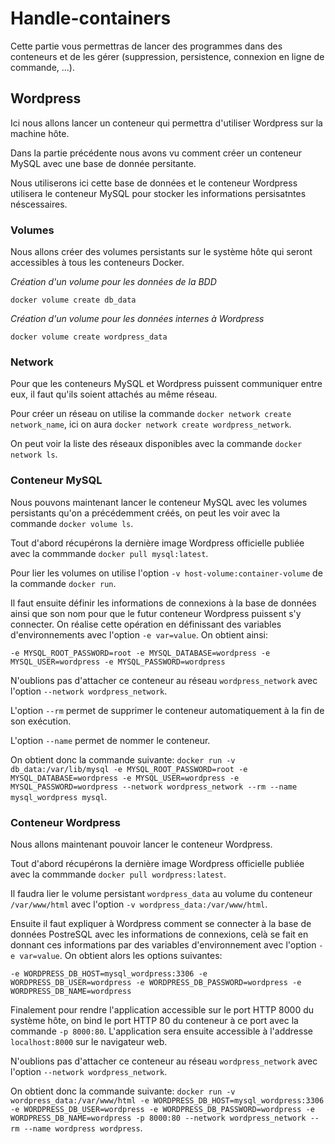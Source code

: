 # Handle-containers

Cette partie vous permettras de lancer des programmes dans des conteneurs et de les gérer (suppression, persistence, connexion en ligne de commande, ...).

## Wordpress

Ici nous allons lancer un conteneur qui permettra d'utiliser Wordpress sur la machine hôte.

Dans la partie précédente nous avons vu comment créer un conteneur MySQL avec une base de donnée persitante.

Nous utiliserons ici cette base de données et le conteneur Wordpress utilisera le conteneur MySQL pour stocker les informations persisatntes néscessaires.

### Volumes

Nous allons créer des volumes persistants sur le système hôte qui seront accessibles à tous les conteneurs Docker.

*Création d'un volume pour les données de la BDD*

`docker volume create db_data`

*Création d'un volume pour les données internes à Wordpress*

`docker volume create wordpress_data`

### Network

Pour que les conteneurs MySQL et Wordpress puissent communiquer entre eux, il faut qu'ils soient attachés au même réseau.

Pour créer un réseau on utilise la commande `docker network create network_name`, ici on aura `docker network create wordpress_network`.

On peut voir la liste des réseaux disponibles avec la commande `docker network ls`.

### Conteneur MySQL

Nous pouvons maintenant lancer le conteneur MySQL avec les volumes persistants qu'on a précédemment créés, on peut les voir avec la commande `docker volume ls`.

Tout d'abord récupérons la dernière image Wordpress officielle publiée avec la commmande `docker pull mysql:latest`.

Pour lier les volumes on utilise l'option `-v host-volume:container-volume` de la commande `docker run`.

Il faut ensuite définir les informations de connexions à la base de données ainsi que son nom pour que le futur conteneur Wordpress puissent s'y connecter. On réalise cette opération en définissant des variables d'environnements avec l'option `-e var=value`. On obtient ainsi:

`-e MYSQL_ROOT_PASSWORD=root -e MYSQL_DATABASE=wordpress -e MYSQL_USER=wordpress -e MYSQL_PASSWORD=wordpress`

N'oublions pas d'attacher ce conteneur au réseau `wordpress_network` avec l'option `--network wordpress_network`.

L'option `--rm` permet de supprimer le conteneur automatiquement à la fin de son exécution.

L'option `--name` permet de nommer le conteneur.

On obtient donc la commande suivante: `docker run -v db_data:/var/lib/mysql -e MYSQL_ROOT_PASSWORD=root -e MYSQL_DATABASE=wordpress -e MYSQL_USER=wordpress -e MYSQL_PASSWORD=wordpress --network wordpress_network --rm --name mysql_wordpress mysql`.

### Conteneur Wordpress

Nous allons maintenant pouvoir lancer le conteneur Wordpress.

Tout d'abord récupérons la dernière image Wordpress officielle publiée avec la commmande `docker pull wordpress:latest`.

Il faudra lier le volume persistant `wordpress_data` au volume du conteneur `/var/www/html` avec l'option `-v wordpress_data:/var/www/html`.

Ensuite il faut expliquer à Wordpress comment se connecter à la base de données PostreSQL avec les informations de connexions, celà se fait en donnant ces informations par des variables d'environnement avec l'option `-e var=value`. On obtient alors les options suivantes:

`-e WORDPRESS_DB_HOST=mysql_wordpress:3306 -e WORDPRESS_DB_USER=wordpress -e WORDPRESS_DB_PASSWORD=wordpress -e WORDPRESS_DB_NAME=wordpress`

Finalement pour rendre l'application accessible sur le port HTTP 8000 du système hôte, on bind le port HTTP 80 du conteneur à ce port avec la commande `-p 8000:80`. L'application sera ensuite accessible à l'addresse `localhost:8000` sur le navigateur web.

N'oublions pas d'attacher ce conteneur au réseau `wordpress_network` avec l'option `--network wordpress_network`.

On obtient donc la commande suivante: `docker run -v wordpress_data:/var/www/html -e WORDPRESS_DB_HOST=mysql_wordpress:3306 -e WORDPRESS_DB_USER=wordpress -e WORDPRESS_DB_PASSWORD=wordpress -e WORDPRESS_DB_NAME=wordpress -p 8000:80 --network wordpress_network --rm --name wordpress wordpress`.
